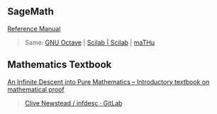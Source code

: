 
## SageMath

[Reference Manual](https://doc.sagemath.org/html/en/reference/index.html)

> Same: [GNU Octave](https://octave.org/) | [Scilab | Scilab](https://www.scilab.org/) | [maTHμ](https://mathmu.github.io/MTCAS/)

## Mathematics Textbook

[An Infinite Descent into Pure Mathematics – Introductory textbook on mathematical proof](https://infinitedescent.xyz/)

> [Clive Newstead / infdesc · GitLab](https://gitlab.com/cnewstead/infdesc/)

